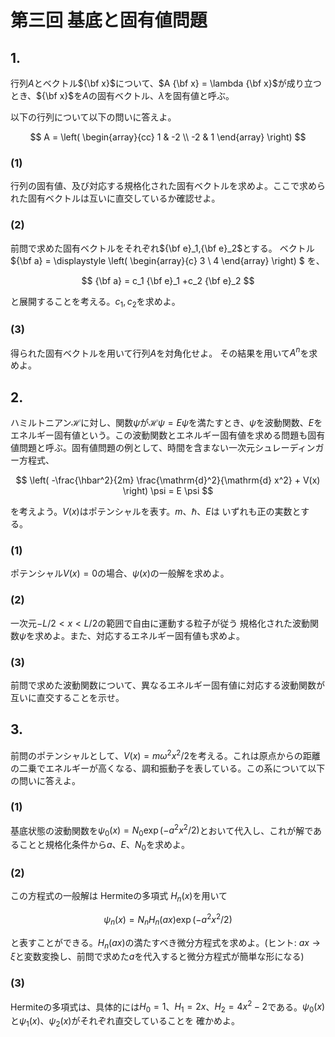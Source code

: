 # 第三回 基底と固有値問題

## 1.

行列$A$とベクトル${\bf x}$について、$A {\bf x} = \lambda {\bf x}$が成り立つとき、${\bf x}$を$A$の固有ベクトル、$\lambda$を固有値と呼ぶ。

以下の行列について以下の問いに答えよ。

$$
A = \left(
\begin{array}{cc}
1 & -2 \\
-2 & 1
\end{array}
\right)
$$

### (1)

行列の固有値、及び対応する規格化された固有ベクトルを求めよ。ここで求められた固有ベクトルは互いに直交しているか確認せよ。

### (2)

前問で求めた固有ベクトルをそれぞれ${\bf e}_1,{\bf e}_2$とする。
ベクトル${\bf a} =  \displaystyle
\left(
\begin{array}{c}
3 \\ 4
\end{array}
\right)
$
を、

$$
{\bf a} = c_1 {\bf e}_1 +c_2 {\bf e}_2
$$

と展開することを考える。$c_1, c_2$を求めよ。

### (3)

得られた固有ベクトルを用いて行列$A$を対角化せよ。
その結果を用いて$A^n$を求めよ。

## 2.

ハミルトニアン$\mathcal H$に対し、関数$\psi$が${\mathcal H}\psi = E \psi$を満たすとき、$\psi$を波動関数、$E$をエネルギー固有値という。この波動関数とエネルギー固有値を求める問題も固有値問題と呼ぶ。固有値問題の例として、時間を含まない一次元シュレーディンガー方程式、

$$
 \left( -\frac{\hbar^2}{2m} \frac{\mathrm{d}^2}{\mathrm{d} x^2} + V(x) \right) \psi = E \psi
$$

を考えよう。$V(x)$はポテンシャルを表す。$m$、$\hbar$、$E$は
いずれも正の実数とする。

### (1)

ポテンシャル$V(x)=0$の場合、$\psi(x)$の一般解を求めよ。

### (2)

一次元$-L/2<  x < L/2$の範囲で自由に運動する粒子が従う
規格化された波動関数$\psi$を求めよ。また、対応するエネルギー固有値も求めよ。

### (3)

前問で求めた波動関数について、異なるエネルギー固有値に対応する波動関数が互いに直交することを示せ。

## 3.

前問のポテンシャルとして、$V(x) = m \omega^2 x^2/2$を考える。これは原点からの距離の二乗でエネルギーが高くなる、調和振動子を表している。この系について以下の問いに答えよ。

### (1)

基底状態の波動関数を$\psi_0(x) = N_0 \exp{(-a^2 x^2/2)}$とおいて代入し、これが解であることと規格化条件から$a$、$E$、$N_0$を求めよ。

### (2)

この方程式の一般解は Hermiteの多項式 $H_n(x)$を用いて

$$
\psi_n(x) = N_n H_n(ax) \exp{(-a^2 x^2/2)} 
$$

と表すことができる。$H_n(ax)$の満たすべき微分方程式を求めよ。(ヒント: $ax \rightarrow \xi$と変数変換し、前問で求めた$a$を代入すると微分方程式が簡単な形になる)

### (3)

Hermiteの多項式は、具体的には$H_0 = 1$、$H_1 = 2x$、$H_2 = 4x^2-2$である。$\psi_0(x)$と$\psi_1(x)$、$\psi_2(x)$がそれぞれ直交していることを
確かめよ。
